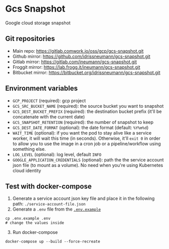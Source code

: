 # Gcs Snapshot

Google cloud storage snapshot

## Git repositories

* Main repo: https://gitlab.comwork.io/oss/gcp/gcs-snapshot.git
* Github mirror: https://github.com/idrissneumann/gcs-snapshot.git
* Gitlab mirror: https://gitlab.com/ineumann/gcs-snapshot.git
* Froggit mirror: https://lab.frogg.it/ineumann/gcs-snapshot.git
* Bitbucket mirror: https://bitbucket.org/idrissneumann/gcs-snapshot.git

## Environment variables

* `GCP_PROJECT` (required): gcp project
* `GCS_SRC_BUCKET_NAME` (required): the source bucket you want to snapshot
* `GCS_DEST_BUCKET_PREFIX` (required): the destination bucket prefix (it'll be concatenate with the current date)
* `GCS_SNAPSHOT_RETENTION` (required): the number of snapshot to keep
* `GCS_DEST_DATE_FORMAT` (optional): the date format (default: `%Y%m%d`)
* `WAIT_TIME` (optional): if you want the pod to stay alive like a service worker, it will wait this time (in seconds). Otherwise, it'll `exit 0` in order to allow you to use the image in a cron job or a pipeline/workflow using something else.
* `LOG_LEVEL` (optional): log level, default `INFO`
* `GOOGLE_APPLICATION_CREDENTIALS` (optional): path the the service account json file (to mount as a volume). No need when you're using Kubernetes cloud identity

## Test with docker-compose

1. Generate a service account json key file and place it in the following path: `./service-account-file.json`
2. Generate a `.env` file from the [`.env.example`](./.env.example)

```shell
cp .env.example .env
# change the values inside
```

3. Run docker-compose

```shell
docker-compose up --build --force-recreate
```
